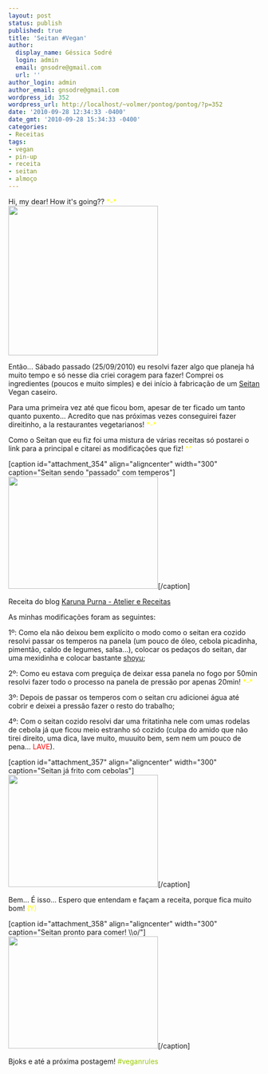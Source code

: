 ```yaml
---
layout: post
status: publish
published: true
title: 'Seitan #Vegan'
author:
  display_name: Géssica Sodré
  login: admin
  email: gnsodre@gmail.com
  url: ''
author_login: admin
author_email: gnsodre@gmail.com
wordpress_id: 352
wordpress_url: http://localhost/~volmer/pontog/pontog/?p=352
date: '2010-09-28 12:34:33 -0400'
date_gmt: '2010-09-28 15:34:33 -0400'
categories:
- Receitas
tags:
- vegan
- pin-up
- receita
- seitan
- almoço
---
```

<p>Hi, my dear! How it's going?? <span style="color: #ffff00;">*-*</span><a href="http://localhost/~volmer/pontog/pontog/wp-content/uploads/2010/09/Pin-Up.png"><img class="alignright size-medium wp-image-353" title="Pin-Up" src="http://localhost/~volmer/pontog/pontog/wp-content/uploads/2010/09/Pin-Up-300x300.png" alt="" width="300" height="300" /></a></p>
<p>Então... Sábado passado (25/09/2010) eu resolvi fazer algo que planeja há muito tempo e só nesse dia criei coragem para fazer! Comprei os ingredientes (poucos e muito simples) e dei início à fabricação de um <a title="Seitan Wiki" href="http://pt.wikipedia.org/wiki/Seitan" target="_blank">Seitan</a> Vegan caseiro.</p>
<p>Para uma primeira vez até que ficou bom, apesar de ter ficado um tanto quanto puxento... Acredito que nas próximas vezes conseguirei fazer direitinho, a la restaurantes vegetarianos!<span style="color: #ffff00;"> *-*</span></p>
<p>Como o Seitan que eu fiz foi uma mistura de várias receitas só postarei o link para a principal e citarei as modificações que fiz! <span style="color: #ffff00;">^^</span></p>
<p>[caption id="attachment_354" align="aligncenter" width="300" caption="Seitan sendo &quot;passado&quot; com temperos"]<a href="http://localhost/~volmer/pontog/pontog/wp-content/uploads/2010/09/DSC05247.jpg"><img class="size-medium wp-image-354" title="Seitan" src="http://localhost/~volmer/pontog/pontog/wp-content/uploads/2010/09/DSC05247-300x225.jpg" alt="" width="300" height="225" /></a>[/caption]</p>
<p>Receita do blog <a title="Glúten" href="http://karunapurna.blogspot.com/2010/08/gluten.html" target="_blank">Karuna Purna - Atelier  e Receitas</a></p>
<p>As minhas modificações foram as seguintes:</p>
<p>1º: Como ela não deixou bem explícito o modo como o seitan era cozido resolvi passar os temperos na panela (um pouco de óleo, cebola picadinha, pimentão, caldo de legumes, salsa...), colocar os pedaços do seitan, dar uma mexidinha e colocar bastante <a title="Shoyu" href="http://pt.wikipedia.org/wiki/Sh%C5%8Dyu" target="_blank">shoyu</a>;</p>
<p>2º: Como eu estava com preguiça de deixar essa panela no fogo por 50min resolvi fazer todo o processo na panela de pressão por apenas 20min! <span style="color: #ffff00;">*-*</span></p>
<p>3º: Depois de passar os temperos com o seitan cru adicionei água até cobrir e deixei a pressão fazer o resto do trabalho;</p>
<p>4º: Com o seitan cozido resolvi dar uma fritatinha nele com umas rodelas de cebola já que ficou meio estranho só cozido (culpa do amido que não tirei direito, uma dica, lave muito, muuuito bem, sem nem um pouco de pena... <span style="color: #ff0000;">LAVE</span>).</p>
<p>[caption id="attachment_357" align="aligncenter" width="300" caption="Seitan já frito com cebolas"]<a href="http://localhost/~volmer/pontog/pontog/wp-content/uploads/2010/09/DSC05249.jpg"><img class="size-medium wp-image-357" title="Seitan Frito" src="http://localhost/~volmer/pontog/pontog/wp-content/uploads/2010/09/DSC05249-300x225.jpg" alt="" width="300" height="225" /></a>[/caption]</p>
<p>Bem... É isso... Espero que entendam e façam a receita, porque fica muito bom! <span style="color: #ffff00;">(Y)</span></p>
<p>[caption id="attachment_358" align="aligncenter" width="300" caption="Seitan pronto para comer! \\o/"]<a href="http://localhost/~volmer/pontog/pontog/wp-content/uploads/2010/09/DSC05259.jpg"><img class="size-medium wp-image-358" title="Seitan Frito" src="http://localhost/~volmer/pontog/pontog/wp-content/uploads/2010/09/DSC05259-300x225.jpg" alt="" width="300" height="225" /></a>[/caption]</p>
<p>Bjoks e até a próxima postagem! <span style="color: #99cc00;">#veganrules</span></p>
